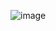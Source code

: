 ![image](https://github.com/mgvictoriano/Gerenciamento-Pessoas/assets/108932728/bb8499fd-8e47-4c15-88a8-6165077c1028)
